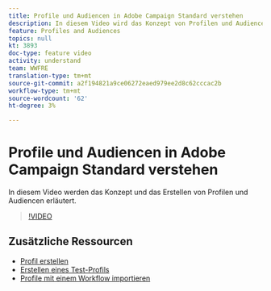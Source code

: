 ```yaml
---
title: Profile und Audiencen in Adobe Campaign Standard verstehen
description: In diesem Video wird das Konzept von Profilen und Audiencen und das Erstellen von Profilen und Audiencen in Adobe Campaign Standard erläutert.
feature: Profiles and Audiences
topics: null
kt: 3893
doc-type: feature video
activity: understand
team: WWFRE
translation-type: tm+mt
source-git-commit: a2f194821a9ce06272eaed979ee2d8c62cccac2b
workflow-type: tm+mt
source-wordcount: '62'
ht-degree: 3%

---
```



# Profile und Audiencen in Adobe Campaign Standard verstehen

In diesem Video werden das Konzept und das Erstellen von Profilen und Audiencen erläutert.

>[!VIDEO](https://video.tv.adobe.com/v/18464?quality=12)

## Zusätzliche Ressourcen

* [Profil erstellen](/help/profiles-and-audiences/creating-a-profile.md)
* [Erstellen eines Test-Profils](/help/profiles-and-audiences/test-profiles.md)
* [Profile mit einem Workflow importieren](/help/managing-processes-and-data/importing-profiles.md)
